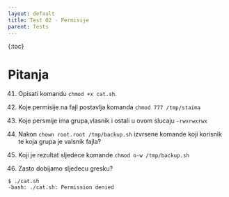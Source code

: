 ```yaml
---
layout: default
title: Test 02 - Permisije
parent: Tests
---
```


{:toc}

# Pitanja

41. Opisati komandu ````chmod +x cat.sh````.

147. Koje permisije na fajl postavlja komanda ````chmod 777 /tmp/staima````

148. Koje persmije ima grupa,vlasnik i ostali u ovom slucaju ````-rwxrwxrwx````

149. Nakon ````chown root.root /tmp/backup.sh```` izvrsene komande koji korisnik te koja grupa je valsnik fajla?

150. Koji je rezultat sljedece komande ````chmod o-w /tmp/backup.sh````

52. Zasto dobijamo sljedecu gresku?
```
$ ./cat.sh
-bash: ./cat.sh: Permission denied
```  
